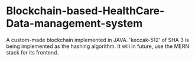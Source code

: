 # Blockchain-based-HealthCare-Data-management-system
A custom-made blockchain implemented in JAVA.
'keccak-512' of SHA 3 is being implemented as the hashing algorithm. 
It will in future, use the MERN stack for its frontend.
